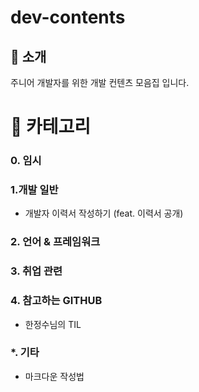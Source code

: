 # dev-contents

## 📣 소개

주니어 개발자를 위한 개발 컨텐츠 모음집 입니다.



# 🔎 카테고리

### 0. 임시



### 1.개발 일반

- <a src='https://brunch.co.kr/@hee072794/132?fbclid=IwAR24v7GIQWsEhWa9bhv7nP36cyZsYqcFb8oSEdsrCOWjInHD8k6vrqO_xG'>개발자 이력서 작성하기 (feat. 이력서 공개)</a>



### 2. 언어 & 프레임워크



### 3. 취업 관련



### 4. 참고하는 GITHUB

- <a src="https://github.com/Integerous/TIL">한정수님의 TIL</a>



### *. 기타

- <a src="[https://ko.wikipedia.org/wiki/%EB%A7%88%ED%81%AC%EB%8B%A4%EC%9A%B4](https://ko.wikipedia.org/wiki/마크다운)">마크다운 작성법</a>